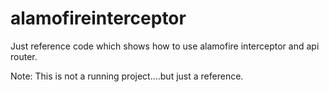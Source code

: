 # alamofireinterceptor
Just reference code which shows how to use alamofire interceptor and api router.

Note: This is not a running project....but just a reference.
